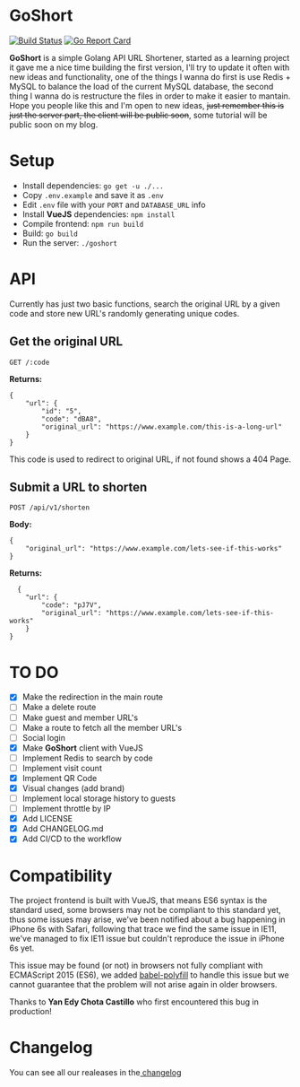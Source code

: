 
# GoShort

[![Build Status](https://travis-ci.com/garaekz/goshort.svg?branch=master)](https://travis-ci.com/garaekz/goshort)
[![Go Report Card](https://goreportcard.com/badge/github.com/garaekz/goshort)](https://goreportcard.com/report/github.com/garaekz/goshort)

**GoShort** is a simple Golang API URL Shortener, started as a learning project it gave me a nice time building the first version, I'll try to update it often with new ideas and functionality, one of the things I wanna do first is use Redis + MySQL to balance the load of the current MySQL database, the second thing I wanna do is restructure the files in order to make it easier to mantain. Hope you people like this and I'm open to new ideas, ~~just remember this is just the server part, the client will be public soon~~, some tutorial will be public soon on my blog.

# Setup

 - Install dependencies: `go get -u ./...`
 - Copy `.env.example` and save it as `.env`
 - Edit `.env` file with your `PORT` and `DATABASE_URL` info
 - Install **VueJS** dependencies: `npm install`
 - Compile frontend: `npm run build`
 - Build: `go build`
 - Run the server: `./goshort`

# API

Currently has just two basic functions, search the original URL by a given code and store new URL's randomly generating unique codes.

## Get the original URL

    GET /:code

**Returns:**

    {
	    "url": {
	        "id": "5",
	        "code": "dBA8",
	        "original_url": "https://www.example.com/this-is-a-long-url"
	    }
    }


This code is used to redirect to original URL, if not found shows a 404 Page.

## Submit a URL to shorten

    POST /api/v1/shorten
**Body:**

    {
	    "original_url": "https://www.example.com/lets-see-if-this-works"
	}
**Returns:**

      {
        "url": {
            "code": "pJ7V",
            "original_url": "https://www.example.com/lets-see-if-this-works"
        }
    }

  
# TO DO

 - [x] Make the redirection in the main route
 - [ ] Make a delete route
 - [ ] Make guest and member URL's
 - [ ] Make a route to fetch all the member URL's
 - [ ] Social login
 - [x] Make **GoShort** client with VueJS
 - [ ] Implement Redis to search by code
 - [ ] Implement visit count
 - [x] Implement QR Code
 - [x] Visual changes (add brand)
 - [ ] Implement local storage history to guests
 - [ ] Implement throttle by IP
 - [x] Add LICENSE
 - [x] Add CHANGELOG.md
 - [x] Add CI/CD to the workflow

# Compatibility
The project frontend is built with VueJS, that means ES6 syntax is the standard used, some browsers may not be compliant to this standard yet, thus some issues may arise, we've been notified about a bug happening in iPhone 6s with Safari, following that trace we find the same issue in IE11, we've managed to fix IE11 issue but couldn't reproduce the issue in iPhone 6s yet.

This issue may be found (or not) in browsers not fully compliant with ECMAScript 2015 (ES6), we added [babel-polyfill](https://github.com/babel/babel) to handle this issue but we cannot guarantee that the problem will not arise again in older browsers.

Thanks to **Yan Edy Chota Castillo** who first encountered this bug in production!

# Changelog
You can see all our realeases in the[ changelog](CHANGELOG.md)
